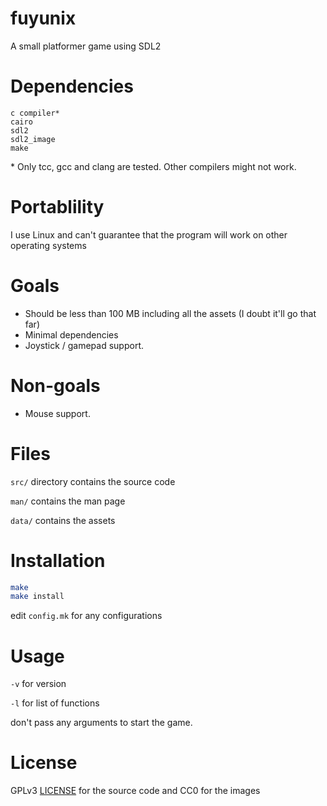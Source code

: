 # fuyunix
A small platformer game using SDL2

# Dependencies
```
c compiler*
cairo
sdl2
sdl2_image
make
```
\* Only tcc, gcc and clang are tested.
Other compilers might not work.

# Portablility
I use Linux and can't guarantee that the program will work on other operating
systems

# Goals
* Should be less than 100 MB including all the assets
  (I doubt it'll go that far)
* Minimal dependencies
* Joystick / gamepad support.

# Non-goals
* Mouse support.

# Files
`src/` directory contains the source code

`man/` contains the man page

`data/` contains the assets

# Installation
```sh
make
make install
```
edit `config.mk` for any configurations

# Usage
`-v` for version

`-l` for list of functions

don't pass any arguments to start the game.

# License
GPLv3 [LICENSE](LICENSE) for the source code and CC0 for the images
